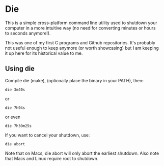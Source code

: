 Die
===

This is a simple cross-platform command line utility used to shutdown your
computer in a more intuitive way (no need for converting minutes or hours to
seconds anymore!).

This was one of my first C programs and Github repositories.  It's probably not
useful enough to keep anymore (or worth showcasing) but I am keeping it up here
for its historical value to me.

Using die
---------

Compile die (make), (optionally place the binary in your PATH), then:

    die 3m40s

or

    die 7h04s

or even

    die 7h30m25s

If you want to cancel your shutdown, use:

    die abort

Note that on Macs, die abort will only abort the earliest shutdown.
Also note that Macs and Linux require root to shutdown.
